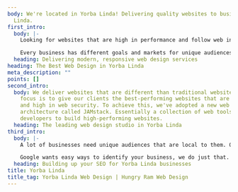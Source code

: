 ```yaml
---
body: We're located in Yorba Linda! Delivering quality websites to businesses in Yorba
  Linda.
first_intro:
  body: |-
    Looking for websites that are high in performance and follow web industry standards? With over a decade of experience, Hungry Ram is the best in keeping up with the latest trend in website development. We have helped businesses in Yorba Linda and neighboring areas establish a professional online presence.

    Every business has different goals and markets for unique audiences. This is why our first step to new businesses is to do research and development. Businesses in Yorba Linda may target audiences based on location, age, and many more variables. At Hungry Ram, we make sure that we spend the right amount of time for competitive research and analysis for the best website standards for a specific industry.
  heading: Delivering modern, responsive web design services
heading: The Best Web Design in Yorba Linda
meta_description: ""
points: []
second_intro:
  body: We deliver websites that are different than traditional websites. Our primary
    focus is to give our clients the best-performing websites that are blazing fast
    and high in web security. To achieve this, we've adopted a new web development
    architecture called JAMstack. Essentially a collection of web tools for experienced
    developers to build high-performing websites.
  heading: The leading web design studio in Yorba Linda
third_intro:
  body: |-
    A lot of businesses need unique audiences that are local to them. Our clients consist of brick and mortar businesses like restaurants that rely on having a website to showcase their business and attract new customers. Hungry Ram websites are optimized for search engines in the best way possible.

    Google wants easy ways to identify your business, we do just that. By developing your website with search engines in mind, as well as user experience, your website will not only perform significantly better but increase engagement and attract new customers.
  heading: Building up your SEO for Yorba Linda businesses
title: Yorba Linda
title_tag: Yorba Linda Web Design | Hungry Ram Web Design
---
```


